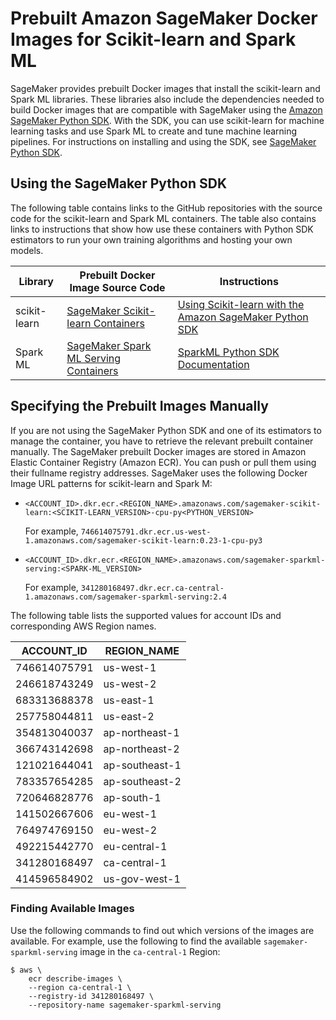 # Prebuilt Amazon SageMaker Docker Images for Scikit\-learn and Spark ML<a name="pre-built-docker-containers-scikit-learn-spark"></a>

SageMaker provides prebuilt Docker images that install the scikit\-learn and Spark ML libraries\. These libraries also include the dependencies needed to build Docker images that are compatible with SageMaker using the [Amazon SageMaker Python SDK](https://sagemaker.readthedocs.io)\. With the SDK, you can use scikit\-learn for machine learning tasks and use Spark ML to create and tune machine learning pipelines\. For instructions on installing and using the SDK, see [SageMaker Python SDK](https://github.com/aws/sagemaker-python-sdk#installing-the-sagemaker-python-sdk)\. 

## Using the SageMaker Python SDK<a name="pre-built-docker-containers-scikit-learn-spark-sdk"></a>

The following table contains links to the GitHub repositories with the source code for the scikit\-learn and Spark ML containers\. The table also contains links to instructions that show how use these containers with Python SDK estimators to run your own training algorithms and hosting your own models\. 


| Library | Prebuilt Docker Image Source Code | Instructions | 
| --- | --- | --- | 
| scikit\-learn |  [SageMaker Scikit\-learn Containers](https://github.com/aws/sagemaker-scikit-learn-container)  |  [Using Scikit\-learn with the Amazon SageMaker Python SDK](https://sagemaker.readthedocs.io/en/stable/using_sklearn.html)  | 
| Spark ML |  [SageMaker Spark ML Serving Containers](https://github.com/aws/sagemaker-sparkml-serving-container)  |  [SparkML Python SDK Documentation](https://sagemaker.readthedocs.io/en/stable/sagemaker.sparkml.html)  | 

## Specifying the Prebuilt Images Manually<a name="pre-built-containers-scikit-learn-manual"></a>

If you are not using the SageMaker Python SDK and one of its estimators to manage the container, you have to retrieve the relevant prebuilt container manually\. The SageMaker prebuilt Docker images are stored in Amazon Elastic Container Registry \(Amazon ECR\)\. You can push or pull them using their fullname registry addresses\. SageMaker uses the following Docker Image URL patterns for scikit\-learn and Spark M:
+ `<ACCOUNT_ID>.dkr.ecr.<REGION_NAME>.amazonaws.com/sagemaker-scikit-learn:<SCIKIT-LEARN_VERSION>-cpu-py<PYTHON_VERSION>`

  For example, `746614075791.dkr.ecr.us-west-1.amazonaws.com/sagemaker-scikit-learn:0.23-1-cpu-py3`
+ `<ACCOUNT_ID>.dkr.ecr.<REGION_NAME>.amazonaws.com/sagemaker-sparkml-serving:<SPARK-ML_VERSION>`

  For example, `341280168497.dkr.ecr.ca-central-1.amazonaws.com/sagemaker-sparkml-serving:2.4`

The following table lists the supported values for account IDs and corresponding AWS Region names\.


| ACCOUNT\_ID | REGION\_NAME | 
| --- | --- | 
| 746614075791 | us\-west\-1 | 
| 246618743249 | us\-west\-2 | 
| 683313688378 | us\-east\-1 | 
| 257758044811 | us\-east\-2 | 
| 354813040037 | ap\-northeast\-1 | 
| 366743142698 | ap\-northeast\-2 | 
| 121021644041 | ap\-southeast\-1 | 
| 783357654285 | ap\-southeast\-2 | 
| 720646828776 | ap\-south\-1 | 
| 141502667606 | eu\-west\-1 | 
| 764974769150 | eu\-west\-2 | 
| 492215442770 | eu\-central\-1 | 
| 341280168497 | ca\-central\-1 | 
| 414596584902 | us\-gov\-west\-1 | 

### Finding Available Images<a name="pre-built-docker-containers-scikit-learn-spark-finding"></a>

Use the following commands to find out which versions of the images are available\. For example, use the following to find the available `sagemaker-sparkml-serving` image in the `ca-central-1` Region:

```
$ aws \
    ecr describe-images \    
    --region ca-central-1 \
    --registry-id 341280168497 \
    --repository-name sagemaker-sparkml-serving
```
